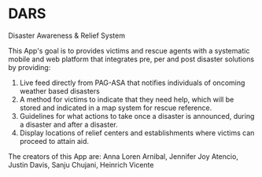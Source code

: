 DARS
====

Disaster Awareness &amp; Relief System

This App's goal is to provides victims and rescue agents with a systematic mobile and web platform that integrates pre, per and post disaster solutions by providing: 
1. Live feed directly from PAG-ASA that notifies individuals of oncoming weather based disasters
2. A method for victims to indicate that they need help, which will be stored and indicated in a map system for rescue reference.
3. Guidelines for what actions to take once a disaster is announced, during a disaster and after a disaster.
4. Display locations of relief centers and establishments where victims can proceed to attain aid.

The creators of this App are:
Anna Loren Arnibal, 
Jennifer Joy Atencio, 
Justin Davis, 
Sanju Chujani, 
Heinrich Vicente
